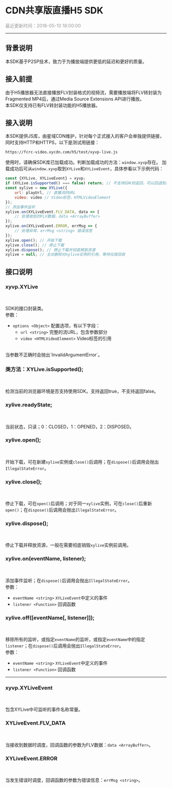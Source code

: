 # **CDN共享版直播H5 SDK**

<font color="#999999">最近更新时间：2018-05-10 18:00:00</font>

<hr class="page-header-hr"/>

## **背景说明**

本SDK基于P2SP技术，致力于为播放端提供更低的延迟和更好的质量。

## **接入前提**

由于H5播放器无法直接播放FLV封装格式的视频流，需要播放端将FLV转封装为Fragmented MP4后，通过Media Source Extensions API进行播放。<br>
本SDK仅支持已有FLV转封装功能的H5播放器。

## **接入说明**

本SDK提供JS库，由星域CDN维护，针对每个正式接入的客户会单独提供链接，同时支持HTTP和HTTPS，以下是测试用链接：
```
https://fcrc-video.xycdn.com/h5/test/xyvp-live.js
```
使用时，请确保SDK库已加载成功。判断加载成功的方法：`window.xyvp`存在。
加载成功后可从`window.xyvp`取到`XYLive`和`XYLiveEvent`，具体参看以下示例代码：
```javascript
const {XYLive, XYLiveEvent} = xyvp;
if (XYLive.isSupported() === false) return; // 不支持SDK则返回，可以回退到原有的播放方式
const xylive = new XYLive({
    url: playUrl, // 直播流的URL
    video: video // Video标签，HTMLVideoElement
});
// 添加事件监听
xylive.on(XYLiveEvent.FLV_DATA, data => {
    // 处理收到的FLV数据，data <ArrayBuffer>
});
xylive.on(XYLiveEvent.ERROR, errMsg => {
    // 处理异常，errMsg <string> 错误信息
});
xylive.open(); // 开始下载
xylive.close(); // 停止下载
xylive.dispose(); // 停止下载并彻底释放资源
xylive = null; // 主动删除对xylive实例的引用，等待垃圾回收
```

## **接口说明**

### **xyvp.XYLive**
<br>

SDK的接口封装类。<br>
参数：

- `options <Object>` 配置选项，有以下字段：
    - `url <string>` 完整的流URL，包含参数部分
    - `video <HTMLVideoElement>` Video标签的引用
<br>
当参数不正确时会抛出`InvalidArgumentError`。

### **类方法：XYLive.isSupported();**
<br>

检测当前的浏览器环境是否支持使用SDK。支持返回true，不支持返回false。

### **xylive.readyState;**
<br>

当前状态，只读；0：CLOSED，1：OPENED，2：DISPOSED。

### **xylive.open();**
<br>

开始下载，可在新建`xylive`实例或`close()`后调用；在`dispose()`后调用会抛出`IllegalStateError`。

### **xylive.close();**
<br>

停止下载，可在`open()`后调用；对于同一`xylive`实例，可在`close()`后重新`open()`；在`dispose()`后调用会抛出`IllegalStateError`。

### **xylive.dispose();**
<br>

停止下载并释放资源，一般在需要彻底销毁`xylive`实例前调用。

### **xylive.on(eventName, listener);**
<br>

添加事件监听；在`dispose()`后调用会抛出`IllegalStateError`。<br>
参数：

- `eventName <string>` `XYLiveEvent`中定义的事件
- `listener <Function>` 回调函数

### **xylive.off([eventName[, listener]]);**
<br>

移除所有的监听，或指定`eventName`的监听，或指定`eventName`中的指定`listener`；在`dispose()`后调用会抛出`IllegalStateError`。<br>
参数：

- `eventName <string>` `XYLiveEvent`中定义的事件
- `listener <Function>` 回调函数

----

### **xyvp.XYLiveEvent**
<br>

包含XYLive中可监听的事件名称常量。

### **XYLiveEvent.FLV_DATA**
<br>

当接收到数据时调度，回调函数的参数为FLV数据：`data <ArrayBuffer>`。

### **XYLiveEvent.ERROR**
<br>

当发生错误时调度，回调函数的参数为错误信息：`errMsg <string>`。
